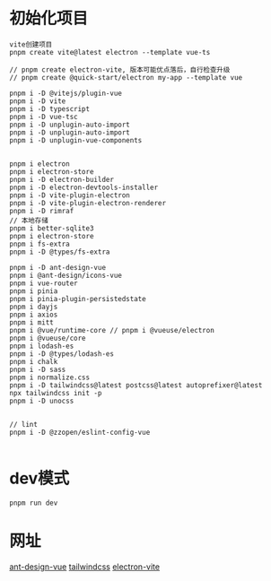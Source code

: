 # 初始化项目
```shell
vite创建项目
pnpm create vite@latest electron --template vue-ts

// pnpm create electron-vite, 版本可能优点落后，自行检查升级
// pnpm create @quick-start/electron my-app --template vue

pnpm i -D @vitejs/plugin-vue
pnpm i -D vite
pnpm i -D typescript
pnpm i -D vue-tsc
pnpm i -D unplugin-auto-import
pnpm i -D unplugin-auto-import
pnpm i -D unplugin-vue-components


pnpm i electron
pnpm i electron-store
pnpm i -D electron-builder
pnpm i -D electron-devtools-installer
pnpm i -D vite-plugin-electron
pnpm i -D vite-plugin-electron-renderer
pnpm i -D rimraf
// 本地存储
pnpm i better-sqlite3
pnpm i electron-store
pnpm i fs-extra
pnpm i -D @types/fs-extra

pnpm i -D ant-design-vue
pnpm i @ant-design/icons-vue
pnpm i vue-router
pnpm i pinia
pnpm i pinia-plugin-persistedstate
pnpm i dayjs
pnpm i axios
pnpm i mitt
pnpm i @vue/runtime-core // pnpm i @vueuse/electron
pnpm i @vueuse/core
pnpm i lodash-es
pnpm i -D @types/lodash-es
pnpm i chalk
pnpm i -D sass
pnpm i normalize.css
pnpm i -D tailwindcss@latest postcss@latest autoprefixer@latest
npx tailwindcss init -p
pnpm i -D unocss


// lint
pnpm i -D @zzopen/eslint-config-vue
```
```shell

```

# dev模式
```shell
pnpm run dev
```

# 网址
[ant-design-vue](https://www.antdv.com/components/overview-cn/)
[tailwindcss](https://www.tailwindcss.cn/docs/guides/vite)
[electron-vite](https://cn.electron-vite.org/guide/troubleshooting.html#%E6%9E%84%E5%BB%BA)

